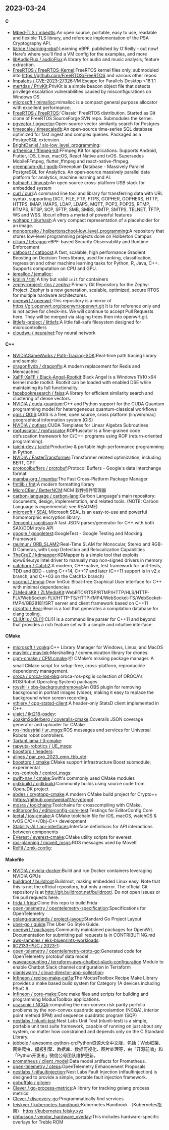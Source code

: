 ## 2023-03-24

#### C
* [Mbed-TLS / mbedtls](https://github.com/Mbed-TLS/mbedtls):An open source, portable, easy to use, readable and flexible TLS library, and reference implementation of the PSA Cryptography API.
* [lizrice / learning-ebpf](https://github.com/lizrice/learning-ebpf):Learning eBPF, published by O'Reilly - out now! Here's where you'll find a VM config for the examples, and more
* [libAudioFlux / audioFlux](https://github.com/libAudioFlux/audioFlux):A library for audio and music analysis, feature extraction.
* [FreeRTOS / FreeRTOS-Kernel](https://github.com/FreeRTOS/FreeRTOS-Kernel):FreeRTOS kernel files only, submoduled into https://github.com/FreeRTOS/FreeRTOS and various other repos.
* [Impalabs / CVE-2023-27326](https://github.com/Impalabs/CVE-2023-27326):VM Escape for Parallels Desktop <18.1.1
* [mertdas / PrivKit](https://github.com/mertdas/PrivKit):PrivKit is a simple beacon object file that detects privilege escalation vulnerabilities caused by misconfigurations on Windows OS.
* [microsoft / mimalloc](https://github.com/microsoft/mimalloc):mimalloc is a compact general purpose allocator with excellent performance.
* [FreeRTOS / FreeRTOS](https://github.com/FreeRTOS/FreeRTOS):'Classic' FreeRTOS distribution. Started as Git clone of FreeRTOS SourceForge SVN repo. Submodules the kernel.
* [pgvector / pgvector](https://github.com/pgvector/pgvector):Open-source vector similarity search for Postgres
* [timescale / timescaledb](https://github.com/timescale/timescaledb):An open-source time-series SQL database optimized for fast ingest and complex queries. Packaged as a PostgreSQL extension.
* [BrightDaniel / alx-low_level_programming](https://github.com/BrightDaniel/alx-low_level_programming):
* [arthenica / ffmpeg-kit](https://github.com/arthenica/ffmpeg-kit):FFmpeg Kit for applications. Supports Android, Flutter, iOS, Linux, macOS, React Native and tvOS. Supersedes MobileFFmpeg, flutter_ffmpeg and react-native-ffmpeg.
* [greenplum-db / gpdb](https://github.com/greenplum-db/gpdb):Greenplum Database - Massively Parallel PostgreSQL for Analytics. An open-source massively parallel data platform for analytics, machine learning and AI.
* [hathach / tinyusb](https://github.com/hathach/tinyusb):An open source cross-platform USB stack for embedded system
* [curl / curl](https://github.com/curl/curl):A command line tool and library for transferring data with URL syntax, supporting DICT, FILE, FTP, FTPS, GOPHER, GOPHERS, HTTP, HTTPS, IMAP, IMAPS, LDAP, LDAPS, MQTT, POP3, POP3S, RTMP, RTMPS, RTSP, SCP, SFTP, SMB, SMBS, SMTP, SMTPS, TELNET, TFTP, WS and WSS. libcurl offers a myriad of powerful features
* [woltapp / blurhash](https://github.com/woltapp/blurhash):A very compact representation of a placeholder for an image.
* [monoprosito / holbertonschool-low_level_programming](https://github.com/monoprosito/holbertonschool-low_level_programming):A repository that stores low-level programming projects done on Holberton Campus
* [cilium / tetragon](https://github.com/cilium/tetragon):eBPF-based Security Observability and Runtime Enforcement
* [catboost / catboost](https://github.com/catboost/catboost):A fast, scalable, high performance Gradient Boosting on Decision Trees library, used for ranking, classification, regression and other machine learning tasks for Python, R, Java, C++. Supports computation on CPU and GPU.
* [jemalloc / jemalloc](https://github.com/jemalloc/jemalloc):
* [krallin / tini](https://github.com/krallin/tini):A tiny but valid `init` for containers
* [zephyrproject-rtos / zephyr](https://github.com/zephyrproject-rtos/zephyr):Primary Git Repository for the Zephyr Project. Zephyr is a new generation, scalable, optimized, secure RTOS for multiple hardware architectures.
* [openwrt / openwrt](https://github.com/openwrt/openwrt):This repository is a mirror of https://git.openwrt.org/openwrt/openwrt.git It is for reference only and is not active for check-ins. We will continue to accept Pull Requests here. They will be merged via staging trees then into openwrt.git.
* [littlefs-project / littlefs](https://github.com/littlefs-project/littlefs):A little fail-safe filesystem designed for microcontrollers
* [cloudwu / neuralnet](https://github.com/cloudwu/neuralnet):Toy neural network

#### C++
* [NVIDIAGameWorks / Path-Tracing-SDK](https://github.com/NVIDIAGameWorks/Path-Tracing-SDK):Real-time path tracing library and sample
* [dragonflydb / dragonfly](https://github.com/dragonflydb/dragonfly):A modern replacement for Redis and Memcached
* [XaFF-XaFF / Black-Angel-Rootkit](https://github.com/XaFF-XaFF/Black-Angel-Rootkit):Black Angel is a Windows 11/10 x64 kernel mode rootkit. Rootkit can be loaded with enabled DSE while maintaining its full functionality.
* [facebookresearch / faiss](https://github.com/facebookresearch/faiss):A library for efficient similarity search and clustering of dense vectors.
* [NVIDIA / cuda-quantum](https://github.com/NVIDIA/cuda-quantum):C++ and Python support for the CUDA Quantum programming model for heterogeneous quantum-classical workflows
* [qgis / QGIS](https://github.com/qgis/QGIS):QGIS is a free, open source, cross platform (lin/win/mac) geographical information system (GIS)
* [NVIDIA / cutlass](https://github.com/NVIDIA/cutlass):CUDA Templates for Linear Algebra Subroutines
* [ropfuscator / ropfuscator](https://github.com/ropfuscator/ropfuscator):ROPfuscator is a fine-grained code obfuscation framework for C/C++ programs using ROP (return-oriented programming).
* [taichi-dev / taichi](https://github.com/taichi-dev/taichi):Productive & portable high-performance programming in Python.
* [NVIDIA / FasterTransformer](https://github.com/NVIDIA/FasterTransformer):Transformer related optimization, including BERT, GPT
* [protocolbuffers / protobuf](https://github.com/protocolbuffers/protobuf):Protocol Buffers - Google's data interchange format
* [mamba-org / mamba](https://github.com/mamba-org/mamba):The Fast Cross-Platform Package Manager
* [fmtlib / fmt](https://github.com/fmtlib/fmt):A modern formatting library
* [MicroCBer / BetterNCM](https://github.com/MicroCBer/BetterNCM):NCM 软件插件管理器
* [carbon-language / carbon-lang](https://github.com/carbon-language/carbon-lang):Carbon Language's main repository: documents, design, implementation, and related tools. (NOTE: Carbon Language is experimental; see README)
* [microsoft / SEAL](https://github.com/microsoft/SEAL):Microsoft SEAL is an easy-to-use and powerful homomorphic encryption library.
* [Tencent / rapidjson](https://github.com/Tencent/rapidjson):A fast JSON parser/generator for C++ with both SAX/DOM style API
* [google / googletest](https://github.com/google/googletest):GoogleTest - Google Testing and Mocking Framework
* [raulmur / ORB_SLAM2](https://github.com/raulmur/ORB_SLAM2):Real-Time SLAM for Monocular, Stereo and RGB-D Cameras, with Loop Detection and Relocalization Capabilities
* [TheCruZ / kdmapper](https://github.com/TheCruZ/kdmapper):KDMapper is a simple tool that exploits iqvw64e.sys Intel driver to manually map non-signed drivers in memory
* [catchorg / Catch2](https://github.com/catchorg/Catch2):A modern, C++-native, test framework for unit-tests, TDD and BDD - using C++14, C++17 and later (C++11 support is in v2.x branch, and C++03 on the Catch1.x branch)
* [ocornut / imgui](https://github.com/ocornut/imgui):Dear ImGui: Bloat-free Graphical User interface for C++ with minimal dependencies
* [ZLMediaKit / ZLMediaKit](https://github.com/ZLMediaKit/ZLMediaKit):WebRTC/RTSP/RTMP/HTTP/HLS/HTTP-FLV/WebSocket-FLV/HTTP-TS/HTTP-fMP4/WebSocket-TS/WebSocket-fMP4/GB28181/SRT server and client framework based on C++11
* [rizsotto / Bear](https://github.com/rizsotto/Bear):Bear is a tool that generates a compilation database for clang tooling.
* [CLIUtils / CLI11](https://github.com/CLIUtils/CLI11):CLI11 is a command line parser for C++11 and beyond that provides a rich feature set with a simple and intuitive interface.

#### CMake
* [microsoft / vcpkg](https://github.com/microsoft/vcpkg):C++ Library Manager for Windows, Linux, and MacOS
* [mavlink / mavlink](https://github.com/mavlink/mavlink):Marshalling / communication library for drones.
* [cpm-cmake / CPM.cmake](https://github.com/cpm-cmake/CPM.cmake):📦
CMake's missing package manager. A small CMake script for setup-free, cross-platform, reproducible dependency management.
* [oroca / oroca-ros-pkg](https://github.com/oroca/oroca-ros-pkg):oroca-ros-pkg is collection of OROCA's ROS(Robot Operating System) packages.
* [royshil / obs-backgroundremoval](https://github.com/royshil/obs-backgroundremoval):An OBS plugin for removing background in portrait images (video), making it easy to replace the background when screen recording.
* [vthiery / cpp-statsd-client](https://github.com/vthiery/cpp-statsd-client):A header-only StatsD client implemented in C++
* [uiaict / ikt218-osdev](https://github.com/uiaict/ikt218-osdev):
* [JoakimSoderberg / coveralls-cmake](https://github.com/JoakimSoderberg/coveralls-cmake):Coveralls JSON coverage generator and uploader for CMake
* [ros-industrial / ur_msgs](https://github.com/ros-industrial/ur_msgs):ROS messages and services for Universal Robots robot controllers.
* [TartanLlama / tl-cmake](https://github.com/TartanLlama/tl-cmake):
* [rapyuta-robotics / UE_msgs](https://github.com/rapyuta-robotics/UE_msgs):
* [boostorg / headers](https://github.com/boostorg/headers):
* [allnes / par_pro_2023_omp_tbb_std](https://github.com/allnes/par_pro_2023_omp_tbb_std):
* [boostorg / cmake](https://github.com/boostorg/cmake):CMake support infrastructure Boost submodule; experimental
* [ros-controls / control_msgs](https://github.com/ros-controls/control_msgs):
* [swift-nav / cmake](https://github.com/swift-nav/cmake):Swift's commonly used CMake modules
* [ojdkbuild / ojdkbuild](https://github.com/ojdkbuild/ojdkbuild):Community builds using source code from OpenJDK project
* [abdes / cryptopp-cmake](https://github.com/abdes/cryptopp-cmake):A modern CMake build project for Crypto++ (https://github.com/weidai11/cryptopp).
* [mosra / toolchains](https://github.com/mosra/toolchains):Toolchains for crosscompiling with CMake.
* [editorconfig / editorconfig-core-test](https://github.com/editorconfig/editorconfig-core-test):Testings for EditorConfig Core
* [leetal / ios-cmake](https://github.com/leetal/ios-cmake):A CMake toolchain file for iOS, macOS, watchOS & tvOS C/C++/Obj-C++ development
* [Stability-AI / api-interfaces](https://github.com/Stability-AI/api-interfaces):Interface definitions for API interactions between components
* [EVerest / everest-cmake](https://github.com/EVerest/everest-cmake):CMake utility scripts for everest
* [ros-planning / moveit_msgs](https://github.com/ros-planning/moveit_msgs):ROS messages used by MoveIt
* [ReFil / zmk-config](https://github.com/ReFil/zmk-config):

#### Makefile
* [NVIDIA / nvidia-docker](https://github.com/NVIDIA/nvidia-docker):Build and run Docker containers leveraging NVIDIA GPUs
* [buildroot / buildroot](https://github.com/buildroot/buildroot):Buildroot, making embedded Linux easy. Note that this is not the official repository, but only a mirror. The official Git repository is at http://git.buildroot.net/buildroot/. Do not open issues or file pull requests here.
* [frida / frida](https://github.com/frida/frida):Clone this repo to build Frida
* [open-telemetry / opentelemetry-specification](https://github.com/open-telemetry/opentelemetry-specification):Specifications for OpenTelemetry
* [golang-standards / project-layout](https://github.com/golang-standards/project-layout):Standard Go Project Layout
* [uber-go / guide](https://github.com/uber-go/guide):The Uber Go Style Guide.
* [openwrt / packages](https://github.com/openwrt/packages):Community maintained packages for OpenWrt. Documentation for submitting pull requests is in CONTRIBUTING.md
* [aws-samples / eks-blueprints-workloads](https://github.com/aws-samples/eks-blueprints-workloads):
* [IIC2133-PUC / 2023-1](https://github.com/IIC2133-PUC/2023-1):
* [open-telemetry / opentelemetry-proto-go](https://github.com/open-telemetry/opentelemetry-proto-go):Generated code for OpenTelemetry protobuf data model
* [waveaccounting / terraform-aws-chatbot-slack-configuration](https://github.com/waveaccounting/terraform-aws-chatbot-slack-configuration):Module to enable Chatbot Slack channel configuration in Terraform
* [giantswarm / cloud-director-app-collection](https://github.com/giantswarm/cloud-director-app-collection):
* [Infineon / recipe-make-cat1a](https://github.com/Infineon/recipe-make-cat1a):The ModusToolbox Recipe Make Library provides a make based build system for Category 1A devices including PSoC 6.
* [Infineon / core-make](https://github.com/Infineon/core-make):Core make files and scripts for building and programming ModusToolbox applications.
* [ucascnic / NCQA](https://github.com/ucascnic/NCQA):computing the non-convex risk parity porfolio problems by the non-convex quadratic approxiamtion (NCQA), interior point method (IPM) and sequence quadratic program (SQP)
* [nestlabs / nlunit-test](https://github.com/nestlabs/nlunit-test):Nest Labs Unit Test (nlunit-test) is a simple, portable unit test suite framework, capable of running on just about any system, no matter how constrained and depends only on the C Standard Library.
* [jobbole / awesome-python-cn](https://github.com/jobbole/awesome-python-cn):Python资源大全中文版，包括：Web框架、网络爬虫、模板引擎、数据库、数据可视化、图片处理等，由「开源前哨」和「Python开发者」微信公号团队维护更新。
* [prometheus / client_model](https://github.com/prometheus/client_model):Data model artifacts for Prometheus.
* [open-telemetry / oteps](https://github.com/open-telemetry/oteps):OpenTelemetry Enhancement Proposals
* [nestlabs / nlfaultinjection](https://github.com/nestlabs/nlfaultinjection):Nest Labs Fault Injection (nlfaultinjection) is designed to provide a simple, portable fault injection framework.
* [gobuffalo / gitgen](https://github.com/gobuffalo/gitgen):
* [Clever / go-process-metrics](https://github.com/Clever/go-process-metrics):A library for tracking golang process metrics
* [Clever / discovery-go](https://github.com/Clever/discovery-go):Programmatically find services
* [feiskyer / kubernetes-handbook](https://github.com/feiskyer/kubernetes-handbook):Kubernetes Handbook （Kubernetes指南） https://kubernetes.feisky.xyz
* [phhusson / vendor_hardware_overlay](https://github.com/phhusson/vendor_hardware_overlay):This includes hardware-specific overlays for Treble ROM
